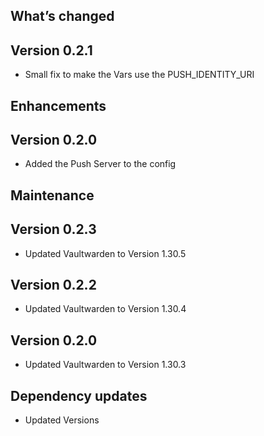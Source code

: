 ## What’s changed

## Version 0.2.1

- Small fix to make the Vars use the PUSH_IDENTITY_URI

## Enhancements

## Version 0.2.0

- Added the Push Server to the config

## Maintenance

## Version 0.2.3

- Updated Vaultwarden to Version 1.30.5

## Version 0.2.2

- Updated Vaultwarden to Version 1.30.4

## Version 0.2.0

- Updated Vaultwarden to Version 1.30.3

## Dependency updates

- Updated Versions
